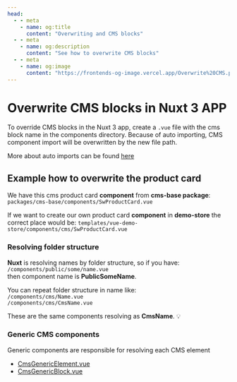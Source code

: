 ```yaml
---
head:
  - - meta
    - name: og:title
      content: "Overwriting and CMS blocks"
  - - meta
    - name: og:description
      content: "See how to overwrite CMS blocks"
  - - meta
    - name: og:image
      content: "https://frontends-og-image.vercel.app/Overwrite%20CMS.png"
---
```


# Overwrite CMS blocks in Nuxt 3 APP

To override CMS blocks in the Nuxt 3 app, create a `.vue` file with the cms block name in the components directory.
Because of auto importing, CMS component import will be overwritten by the new file path.

More about auto imports can be found [here](https://nuxt.com/docs/guide/concepts/auto-imports)

## Example how to overwrite the product card

We have this cms product card **component** from **cms-base package**:  
`packages/cms-base/components/SwProductCard.vue`

If we want to create our own product card **component** in **demo-store** the correct place would be:
`templates/vue-demo-store/components/cms/SwProductCard.vue`

### Resolving folder structure

**Nuxt** is resolving names by folder structure, so if you have:  
`/components/public/some/name.vue`  
then component name is **PublicSomeName**.

You can repeat folder structure in name like:  
`/components/cms/Name.vue`  
`/components/cms/CmsName.vue`

These are the same components resolving as **CmsName**. 💡

### Generic CMS components

Generic components are responsible for resolving each CMS element

- [CmsGenericElement.vue](https://github.com/shopware/frontends/blob/main/packages/cms-base/components/public/cms/CmsGenericElement.vue)
- [CmsGenericBlock.vue](https://github.com/shopware/frontends/blob/main/packages/cms-base/components/public/cms/CmsGenericBlock.vue)

